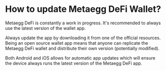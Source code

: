 # How to update Metaegg DeFi Wallet?

Metaegg DeFi is constantly a work in progress. It's recommended to always use the latest version of the wallet app.

Always update the app by downloading it from one of the official resources. Being an open source wallet app means that anyone can replicate the Metaegg DeFi wallet and distribute their own version (potentially modified).

Both Android and iOS allows for automatic app updates which will ensure the device always runs the latest version of the Metaegg DeFi app.
